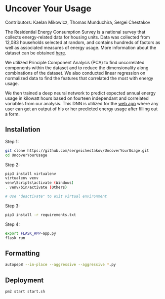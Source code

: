 # Uncover Your Usage
Contributors: Kaelan Mikowicz, Thomas Munduchira, Sergei Chestakov

The Residential Energy Consumption Survey is a national survey that collects energy-related data for housing units. Data was collected from 12,083 households selected at random, and contains hundreds of factors as well as associated measures of energy usage. More information about the dataset can be obtained [here](https://www.eia.gov/consumption/residential/data/2009/index.php?view=microdata).

We utilized Principle Component Analysis (PCA) to find uncorrelated components within the dataset and to reduce the dimensionality along combinations of the dataset. We also conducted linear regression on normalized data to find the features that correlated the most with energy usage.

We then trained a deep neural network to predict expected annual energy usage in kilowatt hours based on fourteen independant and correlated variables from our analysis. This DNN is utilized for the [web app](https://energy.thomasmunduchira.com/) where any user can get an output of his or her predicted energy usage after filling out a form.

## Installation

Step 1:
```bash
git clone https://github.com/sergeichestakov/UncoverYourUsage.git
cd UncoverYourUsage
```

Step 2:
```bash
pip3 install virtualenv
virtualenv venv
venv\Scripts\activate (Windows)
. venv/bin/activate (Others)

# Use "deactivate" to exit virtual environment
```

Step 3:
```bash
pip3 install -r requirements.txt
```

Step 4:
```bash
export FLASK_APP=app.py
flask run
```

## Formatting
```bash
autopep8 --in-place --aggressive --aggressive *.py
```

## Deployment

```bash
pm2 start start.sh
```
